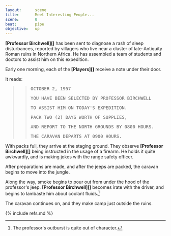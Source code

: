```yaml
---
layout:      scene
title:       Meet Interesting People...
scene:       0
beat:        pipe
objective:   up
---
```



**[Professor Birchwell][]** has been sent to diagnose a rash of sleep disturbances,
reported by villagers who live near a cluster of late-Antiquity Roman ruins in Northern Africa.
He has assembled a team of students and doctors to assist him on this expedition.

Early one morning, each of the **[Players][]** receive a note under their door.

It reads:

>> <tt>OCTOBER 2, 1957</tt>
>>
>> <tt>YOU HAVE BEEN SELECTED BY PROFESSOR BIRCHWELL</tt>
>>
>> <tt>TO ASSIST HIM ON TODAY'S EXPEDITION.</tt>
>>
>> <tt>PACK TWO (2) DAYS WORTH OF SUPPLIES,</tt>
>>
>> <tt>AND REPORT TO THE NORTH GROUNDS BY 0800 HOURS.</tt>
>>
>> <tt>THE CARAVAN DEPARTS AT 0900 HOURS.</tt>


With packs full, they arrive at the staging ground.
They observe **[Professor Birchwell][]** being instructed in the usage of a firearm.
He holds it quite awkwardly, and is making jokes with the range safety officer.

After preparations are made, and after the jeeps are packed,
the caravan begins to move into the jungle.

Along the way, smoke begins to pour out from under the hood of the professor's jeep.
**[Professor Birchwell][]** becomes irate with the driver,
and begins to lambaste him about coolant fluids.[^0]

[#]: # (continue => MECHANICAL REPAIR > 2)

The caravan continues on, and they make camp just outside the ruins.

[^0]: The professor's outburst is quite out of character.


{% include refs.md %}











